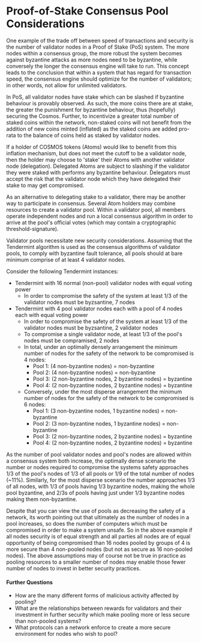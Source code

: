 # Proof-of-Stake Consensus Pool Considerations

One example of the trade off between speed of transactions and security is the
number of validator nodes in a Proof of Stake (PoS) system. The more nodes
within a consensus group, the more robust the system becomes against byzantine attacks
as more nodes need to be byzantine, while conversely the longer the
consensus engine will take to run. This concept leads to the conclusion that
within a system that has regard for transaction speed, the consensus engine
should optimize for the number of validators; in other words, not allow for unlimited
validators.

In PoS, all validator nodes have stake which can be
slashed if byzantine behaviour is provably observed. As such, the more coins
there are at stake, the greater the punishment for byzantine behaviour, thus (hopefully) securing the Cosmos.
Further, to incentivize a greater total number of
staked coins within the network, non-staked coins will not benefit from the
addition of new coins minted (inflated) as the staked coins are added pro-rata to the balance of
coins held as staked by validator nodes.

If a holder of COSMOS tokens (Atoms) would like to benefit from this inflation
mechanism, but does not meet the cutoff to be a validator node, then the
holder may choose to 'stake' their Atoms with another validator node (delegation).  Delegated Atoms are subject to slashing if the validator they were staked with performs any byzantine behaviour.  Delegators must accept the
risk that the validator node which they have delegated their stake to may get compromised.

As an alternative to delegating stake to a validator, there may be another way to
participate in consensus.  Several Atom holders may combine resources to create a validator
pool.  Within a validator pool, all members operate independent nodes and run a local consensus algorithm
in order to arrive at the pool's official votes (which may contain a cryptographic threshold-signature).

Validator pools necessitate new security considerations.
Assuming that the Tendermint algorithm is used as the consensus algorithms of validator pools, to comply
with byzantine fault tolerance, all pools should at bare minimum comprise of
at least 4 validator nodes.

Consider the following Tendermint instances:

 - Tendermint with 16 normal (non-pool) validator nodes with equal voting power
   - In order to compromise the safety of the system at least 1/3 of the
     validator nodes must be byzsantine, 7 nodes
 - Tendermint with 4 pool validator nodes each with a pool of 4 nodes each with
   equal voting power
   - In order to compromise the safety of the system at least 1/3 of the
     validator nodes must be byzsantine, 2 validator nodes
   - To compromise a single validator node, at least 1/3 of the pool's nodes
     must be compramised, 2 nodes
   - In total, under an optimally densely arrangement the minimum number of
     nodes for the safety of the network to be compromised is 4 nodes:
     - Pool 1: (4 non-byzantine nodes) = non-byzantine
     - Pool 2: (4 non-byzantine nodes) = non-byzantine
     - Pool 3: (2 non-byzantine nodes, 2 byzantine nodes) = byzantine
     - Pool 4: (2 non-byzantine nodes, 2 byzantine nodes) = byzantine
   - Conversely, under the most disperse arrangement the minimum number of nodes
     for the safety of the network to be compromised is 6 nodes:
     - Pool 1: (3 non-byzantine nodes, 1 byzantine nodes) = non-byzantine
     - Pool 2: (3 non-byzantine nodes, 1 byzantine nodes) = non-byzantine
     - Pool 3: (2 non-byzantine nodes, 2 byzantine nodes) = byzantine
     - Pool 4: (2 non-byzantine nodes, 2 byzantine nodes) = byzantine

As the number of pool validator nodes and pool's nodes are allowed within a
consensus system both increase, the optimally dense scenario the number or
nodes required to compromise the systems safety approaches 1/3 of the pool's
nodes of 1/3 of all pools or 1/9 of the total number of nodes (~11%). Similarly,
for the most disperse scenario the number approaches 1/3 of all nodes, with 1/3
of pools having 1/3 byzantine nodes, making the whole pool byzantine, and 2/3s
of pools having just under 1/3 byzantine nodes making them non-byzantine. 

Despite that you can view the use of pools as decreasing the safety of a
network, its worth pointing out that ultimately as the number of nodes in a
pool increases, so does the number of computers which must be compromised in
order to make a system unsafe. So in the above example if all nodes security is
of equal strength and all parties all nodes are of equal opportunity of being
compromised than 16 nodes pooled by groups of 4 is more secure than 4
non-pooled nodes (but not as secure as 16 non-pooled nodes).  The above
assumptions may of course not be true in practice as pooling resources to a
smaller number of nodes may enable those fewer number of nodes to invest in
better security practices. 

#### Further Questions
 - How are the many different forms of malicious activity affected by pooling?
 - What are the relationships between rewards for validators and their investment 
   in further security which make pooling more or less secure than non-pooled systems?
 - What protocols can a network enforce to create a more secure 
   environment for nodes who wish to pool?

